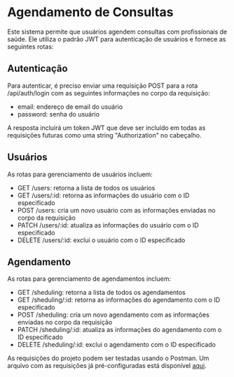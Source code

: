 <h1>Agendamento de Consultas</h1>
<p>Este sistema permite que usuários agendem consultas com profissionais de saúde. Ele utiliza o padrão JWT para autenticação de usuários e fornece as seguintes rotas:</p>

<h2>Autenticação</h2>
<p>Para autenticar, é preciso enviar uma requisição POST para a rota /api/auth/login com as seguintes informações no corpo da requisição:</p>
<ul>
  <li>email: endereço de email do usuário</li>
  <li>password: senha do usuário</li>
</ul>
<p>A resposta incluirá um token JWT que deve ser incluído em todas as requisições futuras como uma string "Authorization" no cabeçalho.</p>

<h2>Usuários</h2>
<p>As rotas para gerenciamento de usuários incluem:</p>
<ul>
  <li>GET /users: retorna a lista de todos os usuários</li>
  <li>GET /users/:id: retorna as informações do usuário com o ID especificado</li>
  <li>POST /users: cria um novo usuário com as informações enviadas no corpo da requisição</li>
  <li>PATCH /users/:id: atualiza as informações do usuário com o ID especificado</li>
  <li>DELETE /users/:id: exclui o usuário com o ID especificado</li>
</ul>

<h2>Agendamento</h2>
<p>As rotas para gerenciamento de agendamentos incluem:</p>
<ul>
  <li>GET /sheduling: retorna a lista de todos os agendamentos</li>
  <li>GET /sheduling/:id: retorna as informações do agendamento com o ID especificado</li>
  <li>POST /sheduling: cria um novo agendamento com as informações enviadas no corpo da requisição</li>
  <li>PATCH /sheduling/:id: atualiza as informações do agendamento com o ID especificado</li>
  <li>DELETE /sheduling/:id: exclui o agendamento com o ID especificado</li>
</ul>

<p>As requisições do projeto podem ser testadas usando o Postman. Um arquivo com as requisições já pré-configuradas está disponível <a href="https://github.com/raulcalumby/clinica-api/tree/master/postman">aqui</a>.</p>

 